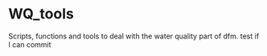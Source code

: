 # WQ_tools
Scripts, functions and tools to deal with the water quality part of dfm. 
test if I can commit
